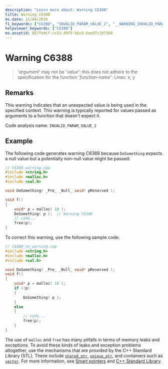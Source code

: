 ```yaml
---
description: "Learn more about: Warning C6388"
title: Warning C6388
ms.date: 11/04/2016
f1_keywords: ["C6388", "INVALID_PARAM_VALUE_2", "__WARNING_INVALID_PARAM_VALUE_2"]
helpviewer_keywords: ["C6388"]
ms.assetid: 667fe9cf-cc53-49f9-b6c0-6ee87c397568
---
```

# Warning C6388

> '*argument*' may not be '*value*': this does not adhere to the specification for the function '*function-name*': Lines: x, y

## Remarks

This warning indicates that an unexpected value is being used in the specified context. This warning is typically reported for values passed as arguments to a function that doesn't expect it.

Code analysis name: `INVALID_PARAM_VALUE_2`

## Example

The following code generates warning C6388 because `DoSomething` expects a null value but a potentially non-null value might be passed:

```cpp
// C6388_warning.cpp
#include <string.h>
#include <malloc.h>
#include <sal.h>

void DoSomething( _Pre_ _Null_ void* pReserved );

void f()
{
    void* p = malloc( 10 );
    DoSomething( p );  // Warning C6388
    // code...
    free(p);
}
```

To correct this warning, use the following sample code:

```cpp
// C6388_no_warning.cpp
#include <string.h>
#include <malloc.h>
#include <sal.h>

void DoSomething( _Pre_ _Null_ void* pReserved );
void f()
{
    void* p = malloc( 10 );
    if (!p)
    {
        DoSomething( p );
    }
    else
    {
        // code...
        free(p);
    }
}
```

The use of `malloc` and `free` has many pitfalls in terms of memory leaks and exceptions. To avoid these kinds of leaks and exception problems altogether, use the mechanisms that are provided by the C++ Standard Library (STL). These include [`shared_ptr`](../standard-library/shared-ptr-class.md), [`unique_ptr`](../standard-library/unique-ptr-class.md), and containers such as [`vector`](../standard-library/vector.md). For more information, see [Smart pointers](../cpp/smart-pointers-modern-cpp.md) and [C++ Standard Library](../standard-library/cpp-standard-library-reference.md).
